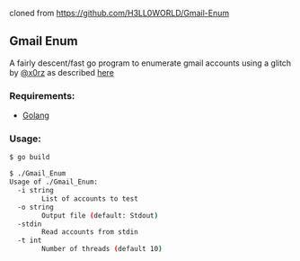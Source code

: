 cloned from
https://github.com/H3LL0WORLD/Gmail-Enum

## Gmail Enum
A fairly descent/fast go program to enumerate gmail accounts using a glitch by [@x0rz](https://twitter.com/x0rz) as described [here](https://blog.0day.rocks/abusing-gmail-to-get-previously-unlisted-e-mail-addresses-41544b62b2)

### Requirements:
- [Golang](https://golang.org)

### Usage:
```sh
$ go build

$ ./Gmail_Enum
Usage of ./Gmail_Enum:
  -i string
        List of accounts to test
  -o string
        Output file (default: Stdout)
  -stdin
        Read accounts from stdin
  -t int
        Number of threads (default 10)
```
